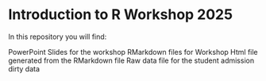 # Introduction to R Workshop 2025

In this repository you will find:

PowerPoint Slides for the workshop
RMarkdown files for Workshop
Html file generated from the RMarkdown file
Raw data file for the student admission dirty data
